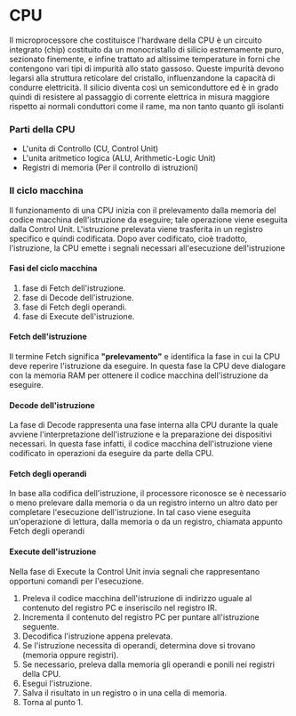 # CPU
Il microprocessore che costituisce l'hardware della CPU è un circuito integrato 
(chip) costituito da un monocristallo di silicio estremamente puro, sezionato finemente, e infine trattato ad altissime temperature in forni che contengono vari 
tipi di impurità allo stato gassoso. 
Queste impurità devono legarsi alla struttura reticolare del cristallo, influenzandone la capacità di condurre elettricità. 
Il silicio diventa così un semiconduttore ed è in grado quindi di resistere al passaggio di corrente elettrica in misura maggiore rispetto ai normali conduttori come il rame, ma non tanto quanto gli isolanti
### Parti della CPU
- L'unita di Controllo (CU, Control Unit)
- L'unita aritmetico logica (ALU, Arithmetic-Logic Unit)
- Registri di memoria (Per il controllo di istruzioni)
### Il ciclo macchina
Il funzionamento di una CPU inizia con il prelevamento dalla memoria del codice 
macchina dell'istruzione da eseguire; tale operazione viene eseguita dalla Control 
Unit. L'istruzione prelevata viene trasferita in un registro specifico e quindi codificata. Dopo aver codificato, cioè tradotto, l'istruzione, la CPU emette i segnali necessari all'esecuzione dell'istruzione
#### Fasi del ciclo macchina
1. fase di Fetch dell'istruzione.
2. fase di Decode dell'istruzione.
3. fase di Fetch degli operandi.
4. fase di Execute dell'istruzione.
#### Fetch dell'istruzione
Il termine Fetch significa **"prelevamento"** e identifica la fase in cui la CPU deve reperire l'istruzione da eseguire. 
In questa fase la CPU deve dialogare con la memoria RAM per ottenere il codice macchina dell'istruzione da eseguire.
#### Decode dell'istruzione
La fase di Decode rappresenta una fase interna alla CPU durante la quale avviene l'interpretazione dell'istruzione e 
la preparazione dei dispositivi necessari. In questa fase infatti, il codice macchina dell'istruzione viene codificato in 
operazioni da eseguire da parte della CPU. 
#### Fetch degli operandi
In base alla codifica dell'istruzione, il processore riconosce se è necessario o meno prelevare dalla memoria o da un 
registro interno un altro dato per completare l'esecuzione dell'istruzione. In tal caso viene eseguita un'operazione 
di lettura, dalla memoria o da un registro, chiamata appunto Fetch degli operandi
#### Execute dell'istruzione
Nella fase di Execute la Control Unit invia segnali che rappresentano opportuni comandi per l'esecuzione.
1. Preleva il codice macchina dell'istruzione di indirizzo uguale al contenuto del registro PC e inseriscilo nel registro IR.
2. Incrementa il contenuto del registro PC per puntare all'istruzione seguente.
3. Decodifica l'istruzione appena prelevata.
4. Se l'istruzione necessita di operandi, determina dove si trovano (memoria oppure registri).
5. Se necessario, preleva dalla memoria gli operandi e ponili nei registri della CPU.
6. Esegui l'istruzione.
7. Salva il risultato in un registro o in una cella di memoria.
8. Torna al punto 1.